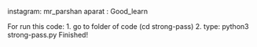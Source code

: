 instagram: mr_parshan
aparat   : Good_learn

For run this code:
    1. go to folder of code (cd strong-pass)
    2. type: python3 strong-pass.py
              Finished!
